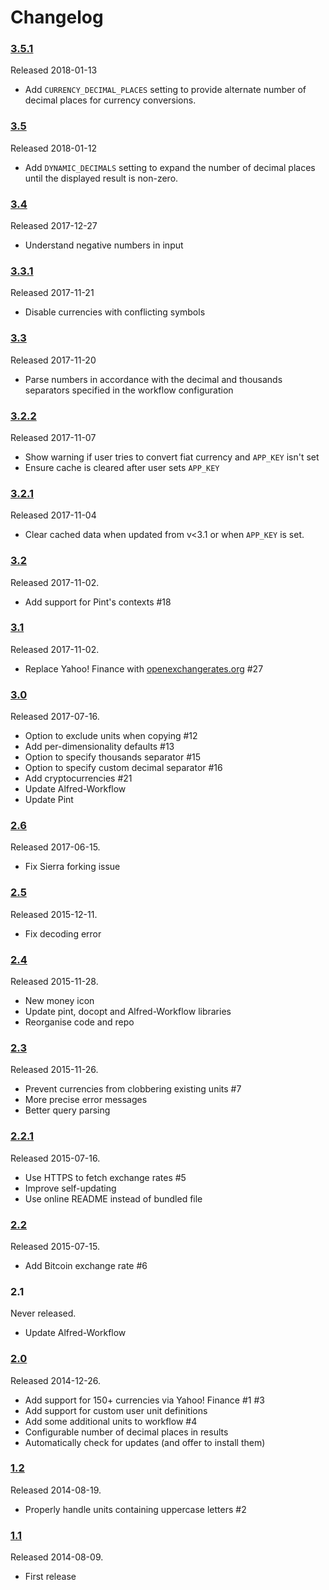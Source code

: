 
Changelog
=========

### [3.5.1][v3.5.1] ###

Released 2018-01-13

- Add `CURRENCY_DECIMAL_PLACES` setting to provide alternate number of decimal places for currency conversions.


### [3.5][v3.5] ###

Released 2018-01-12

- Add `DYNAMIC_DECIMALS` setting to expand the number of decimal places until the displayed result is non-zero.


### [3.4][v3.4] ###

Released 2017-12-27

- Understand negative numbers in input


### [3.3.1][v3.3.1] ###

Released 2017-11-21

- Disable currencies with conflicting symbols


### [3.3][v3.3] ###

Released 2017-11-20

- Parse numbers in accordance with the decimal and thousands separators specified in the workflow configuration

### [3.2.2][v3.2.2] ###

Released 2017-11-07

- Show warning if user tries to convert fiat currency and `APP_KEY` isn't set
- Ensure cache is cleared after user sets `APP_KEY`

### [3.2.1][v3.2.1] ###

Released 2017-11-04

- Clear cached data when updated from v<3.1 or when `APP_KEY` is set.


### [3.2][v3.2] ###

Released 2017-11-02.

- Add support for Pint's contexts #18


### [3.1][v3.1] ###

Released 2017-11-02.

- Replace Yahoo! Finance with [openexchangerates.org][openx] #27


### [3.0][v3.0] ###

Released 2017-07-16.

- Option to exclude units when copying #12
- Add per-dimensionality defaults #13
- Option to specify thousands separator #15
- Option to specify custom decimal separator #16
- Add cryptocurrencies #21
- Update Alfred-Workflow
- Update Pint


### [2.6][v2.6] ###

Released 2017-06-15.

- Fix Sierra forking issue


### [2.5][v2.5] ###

Released 2015-12-11.

- Fix decoding error


### [2.4][v2.4] ###

Released 2015-11-28.

- New money icon
- Update pint, docopt and Alfred-Workflow libraries
- Reorganise code and repo


### [2.3][v2.3] ###

Released 2015-11-26.

- Prevent currencies from clobbering existing units #7
- More precise error messages
- Better query parsing


### [2.2.1][v2.2.1] ###

Released 2015-07-16.

- Use HTTPS to fetch exchange rates #5
- Improve self-updating
- Use online README instead of bundled file


### [2.2][v2.2] ###

Released 2015-07-15.

- Add Bitcoin exchange rate #6


### 2.1 ###

Never released.

- Update Alfred-Workflow


### [2.0][v2.0] ###

Released 2014-12-26.

- Add support for 150+ currencies via Yahoo! Finance #1 #3
- Add support for custom user unit definitions
- Add some additional units to workflow #4
- Configurable number of decimal places in results
- Automatically check for updates (and offer to install them)


### [1.2][v1.2] ###

Released 2014-08-19.

- Properly handle units containing uppercase letters #2


### [1.1][v1.1] ###

Released 2014-08-09.

- First release

[v1.1]: https://github.com/deanishe/alfred-convert/releases/tag/v1.1
[v1.2]: https://github.com/deanishe/alfred-convert/releases/tag/v1.2
[v2.0]: https://github.com/deanishe/alfred-convert/releases/tag/v2.0
[v2.2.1]: https://github.com/deanishe/alfred-convert/releases/tag/v2.2.1
[v2.2]: https://github.com/deanishe/alfred-convert/releases/tag/v2.2
[v2.3]: https://github.com/deanishe/alfred-convert/releases/tag/v2.3
[v2.4]: https://github.com/deanishe/alfred-convert/releases/tag/v2.4
[v2.5]: https://github.com/deanishe/alfred-convert/releases/tag/v2.5
[v2.6]: https://github.com/deanishe/alfred-convert/releases/tag/v2.6
[v3.0]: https://github.com/deanishe/alfred-convert/releases/tag/v3.0
[v3.1]: https://github.com/deanishe/alfred-convert/releases/tag/v3.1
[v3.2]: https://github.com/deanishe/alfred-convert/releases/tag/v3.2
[v3.2.1]: https://github.com/deanishe/alfred-convert/releases/tag/v3.2.1
[v3.2.2]: https://github.com/deanishe/alfred-convert/releases/tag/v3.2.2
[v3.3]: https://github.com/deanishe/alfred-convert/releases/tag/v3.3
[v3.3.1]: https://github.com/deanishe/alfred-convert/releases/tag/v3.3.1
[v3.4]: https://github.com/deanishe/alfred-convert/releases/tag/v3.4
[v3.5]: https://github.com/deanishe/alfred-convert/releases/tag/v3.5
[v3.5.1]: https://github.com/deanishe/alfred-convert/releases/tag/v3.5.1
[openx]: https://openexchangerates.org/